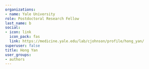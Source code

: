 ```yaml
---
organizations:
- name: Yale University
role: Postdoctoral Research Fellow
last_name: b
social:
- icon: link
  icon_pack: fas
  link: https://medicine.yale.edu/lab/cjohnson/profile/hong_yan/
superuser: false
title: Hong Yan
user_groups:
- authors
---
```


